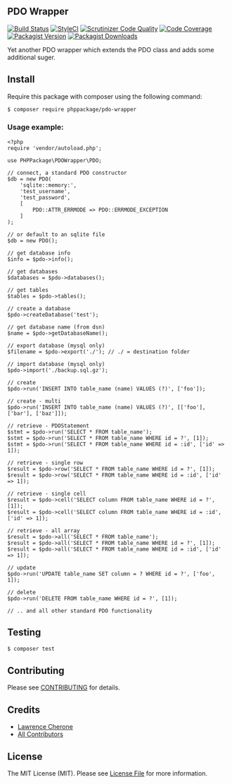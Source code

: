 ## PDO Wrapper

[![Build Status](https://travis-ci.org/phppackage/pdo-wrapper.svg?branch=master)](https://travis-ci.org/phppackage/pdo-wrapper)
[![StyleCI](https://styleci.io/repos/120492220/shield?branch=master)](https://styleci.io/repos/120492220)
[![Scrutinizer Code Quality](https://scrutinizer-ci.com/g/phppackage/pdo-wrapper/badges/quality-score.png?b=master)](https://scrutinizer-ci.com/g/phppackage/pdo-wrapper/?branch=master)
[![Code Coverage](https://scrutinizer-ci.com/g/phppackage/pdo-wrapper/badges/coverage.png?b=master)](https://scrutinizer-ci.com/g/phppackage/pdo-wrapper/code-structure/master/code-coverage)
[![Packagist Version](https://img.shields.io/packagist/v/phppackage/pdo-wrapper.svg?style=flat-square)](https://github.com/phppackage/pdo-wrapper/releases)
[![Packagist Downloads](https://img.shields.io/packagist/dt/phppackage/pdo-wrapper.svg?style=flat-square)](https://packagist.org/packages/phppackage/pdo-wrapper)

Yet another PDO wrapper which extends the PDO class and adds some additional suger.

## Install

Require this package with composer using the following command:

``` bash
$ composer require phppackage/pdo-wrapper
```

### Usage example:

    <?php
    require 'vendor/autoload.php';
    
    use PHPPackage\PDOWrapper\PDO;

    // connect, a standard PDO constructor
    $db = new PDO(
        'sqlite::memory:',
        'test_username',
        'test_password', 
        [
            PDO::ATTR_ERRMODE => PDO::ERRMODE_EXCEPTION
        ]
    );
    
    // or default to an sqlite file
    $db = new PDO();
    
    // get database info
    $info = $pdo->info();
    
    // get databases
    $databases = $pdo->databases();
    
    // get tables
    $tables = $pdo->tables();
    
    // create a database
    $pdo->createDatabase('test');
    
    // get database name (from dsn)
    $name = $pdo->getDatabaseName();
    
    // export database (mysql only)
    $filename = $pdo->export('./'); // ./ = destination folder
    
    // import database (mysql only)
    $pdo->import('./backup.sql.gz');
    
    // create
    $pdo->run('INSERT INTO table_name (name) VALUES (?)', ['foo']);
    
    // create - multi
    $pdo->run('INSERT INTO table_name (name) VALUES (?)', [['foo'], ['bar'], ['baz']]);

    // retrieve - PDOStatement
    $stmt = $pdo->run('SELECT * FROM table_name');
    $stmt = $pdo->run('SELECT * FROM table_name WHERE id = ?', [1]);
    $stmt = $pdo->run('SELECT * FROM table_name WHERE id = :id', ['id' => 1]);

    // retrieve - single row
    $result = $pdo->row('SELECT * FROM table_name WHERE id = ?', [1]);
    $result = $pdo->row('SELECT * FROM table_name WHERE id = :id', ['id' => 1]);
    
    // retrieve - single cell
    $result = $pdo->cell('SELECT column FROM table_name WHERE id = ?', [1]);
    $result = $pdo->cell('SELECT column FROM table_name WHERE id = :id', ['id' => 1]);
    
    // retrieve - all array
    $result = $pdo->all('SELECT * FROM table_name');
    $result = $pdo->all('SELECT * FROM table_name WHERE id = ?', [1]);
    $result = $pdo->all('SELECT * FROM table_name WHERE id = :id', ['id' => 1]);
    
    // update
    $pdo->run('UPDATE table_name SET column = ? WHERE id = ?', ['foo', 1]);
    
    // delete
    $pdo->run('DELETE FROM table_name WHERE id = ?', [1]);
    
    // .. and all other standard PDO functionality

## Testing

``` bash
$ composer test
```

## Contributing

Please see [CONTRIBUTING](CONTRIBUTING.md) for details.


## Credits

 - [Lawrence Cherone](http://github.com/lcherone)
 - [All Contributors](../../contributors)

## License

The MIT License (MIT). Please see [License File](LICENSE) for more information.
